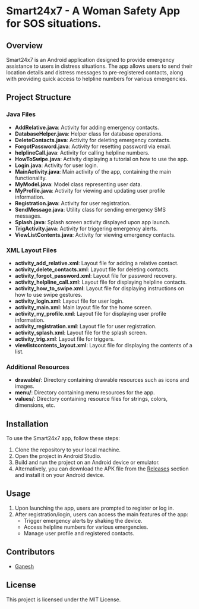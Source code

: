 # Smart24x7 - A Woman Safety App for SOS situations.

## Overview
Smart24x7 is an Android application designed to provide emergency assistance to users in distress situations. The app allows users to send their location details and distress messages to pre-registered contacts, along with providing quick access to helpline numbers for various emergencies.

## Project Structure

### Java Files

- **AddRelative.java**: Activity for adding emergency contacts.
- **DatabaseHelper.java**: Helper class for database operations.
- **DeleteContacts.java**: Activity for deleting emergency contacts.
- **ForgotPassword.java**: Activity for resetting password via email.
- **helplineCall.java**: Activity for calling helpline numbers.
- **HowToSwipe.java**: Activity displaying a tutorial on how to use the app.
- **Login.java**: Activity for user login.
- **MainActivity.java**: Main activity of the app, containing the main functionality.
- **MyModel.java**: Model class representing user data.
- **MyProfile.java**: Activity for viewing and updating user profile information.
- **Registration.java**: Activity for user registration.
- **SendMessage.java**: Utility class for sending emergency SMS messages.
- **Splash.java**: Splash screen activity displayed upon app launch.
- **TrigActivity.java**: Activity for triggering emergency alerts.
- **ViewListContents.java**: Activity for viewing emergency contacts.

### XML Layout Files

- **activity_add_relative.xml**: Layout file for adding a relative contact.
- **activity_delete_contacts.xml**: Layout file for deleting contacts.
- **activity_forgot_password.xml**: Layout file for password recovery.
- **activity_helpline_call.xml**: Layout file for displaying helpline contacts.
- **activity_how_to_swipe.xml**: Layout file for displaying instructions on how to use swipe gestures.
- **activity_login.xml**: Layout file for user login.
- **activity_main.xml**: Main layout file for the home screen.
- **activity_my_profile.xml**: Layout file for displaying user profile information.
- **activity_registration.xml**: Layout file for user registration.
- **activity_splash.xml**: Layout file for the splash screen.
- **activity_trig.xml**: Layout file for triggers.
- **viewlistcontents_layout.xml**: Layout file for displaying the contents of a list.


### Additional Resources

- **drawable/**: Directory containing drawable resources such as icons and images.
- **menu/**: Directory containing menu resources for the app.
- **values/**: Directory containing resource files for strings, colors, dimensions, etc.

## Installation
To use the Smart24x7 app, follow these steps:
1. Clone the repository to your local machine.
2. Open the project in Android Studio.
3. Build and run the project on an Android device or emulator.
4. Alternatively, you can download the APK file from the [Releases](https://github.com/ganeshch0209/Smart-24x7/releases/tag/v1.0.0) section
   and install it on your Android device.

## Usage
1. Upon launching the app, users are prompted to register or log in.
2. After registration/login, users can access the main features of the app:
   - Trigger emergency alerts by shaking the device.
   - Access helpline numbers for various emergencies.
   - Manage user profile and registered contacts.

## Contributors
- [Ganesh](https://github.com/ganeshch0209)

## License
This project is licensed under the MIT License.
